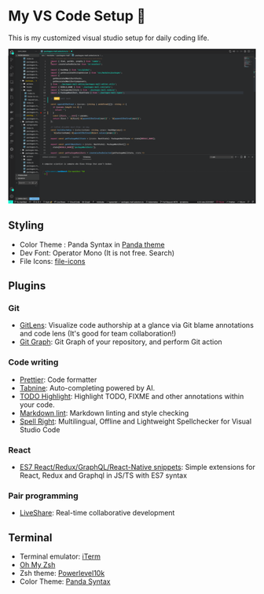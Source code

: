 # My VS Code Setup 💅

This is my customized visual studio setup for daily coding life.

<img src="./my-vscode-setup.png " alt="My VS Code"/>

## Styling

- Color Theme : Panda Syntax in [Panda theme](https://marketplace.visualstudio.com/items?itemName=tinkertrain.theme-panda)
- Dev Font: Operator Mono (It is not free. Search)
- File Icons: [file-icons](https://marketplace.visualstudio.com/items?itemName=file-icons.file-icons)

## Plugins

### Git

- [GitLens](https://marketplace.visualstudio.com/items?itemName=eamodio.gitlens-insiders): Visualize code authorship at a glance via Git blame annotations and code lens (It's good for team collaboration!)
- [Git Graph](https://marketplace.visualstudio.com/items?itemName=mhutchie.git-graph): Git Graph of your repository, and perform Git action

### Code writing

- [Prettier](https://marketplace.visualstudio.com/items?itemName=esbenp.prettier-vscode): Code formatter
- [Tabnine](https://marketplace.visualstudio.com/items?itemName=TabNine.tabnine-vscode): Auto-completing powered by AI.
- [TODO Highlight](https://marketplace.visualstudio.com/items?itemName=wayou.vscode-todo-highlight): Highlight TODO, FIXME and other annotations within your code.
- [Markdown lint](https://marketplace.visualstudio.com/items?itemName=DavidAnson.vscode-markdownlint): Markdown linting and style checking
- [Spell Right](https://marketplace.visualstudio.com/items?itemName=ban.spellright): Multilingual, Offline and Lightweight Spellchecker for Visual Studio Code

### React

- [ES7 React/Redux/GraphQL/React-Native snippets](https://marketplace.visualstudio.com/items?itemName=dsznajder.es7-react-js-snippets): Simple extensions for React, Redux and Graphql in JS/TS with ES7 syntax

### Pair programming

- [LiveShare](https://marketplace.visualstudio.com/items?itemName=MS-vsliveshare.vsliveshare): Real-time collaborative development

## Terminal

- Terminal emulator: [iTerm](https://iterm2.com/)
- [Oh My Zsh](https://github.com/ohmyzsh/ohmyzsh)
- Zsh theme: [Powerlevel10k](https://github.com/romkatv/powerlevel10k#manual)
- Color Theme: [Panda Syntax](https://github.com/evrowe/panda-syntax-iterm)
